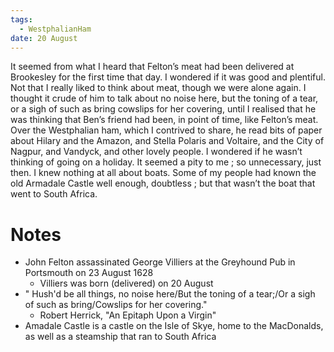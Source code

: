```yaml
---
tags:
  - WestphalianHam
date: 20 August
---
```

It seemed from what I heard that Felton’s meat had been delivered at Brookesley for the first time that day. I wondered if it was good and plentiful. Not that I really liked to think about meat, though we were alone again. I thought it crude of him to talk about no noise here, but the toning of a tear, or a sigh of such as bring cowslips for her covering, until I realised that he was thinking that Ben’s friend had been, in point of time, like Felton’s meat. Over the Westphalian ham, which I contrived to share, he read bits of paper about Hilary and the Amazon, and Stella Polaris and Voltaire, and the City of Nagpur, and Vandyck, and other lovely people. I wondered if he wasn’t thinking of going on a holiday. It seemed a pity to me ; so unnecessary, just then. I knew nothing at all about boats. Some of my people had known the old Armadale Castle well enough, doubtless ; but that wasn’t the boat that went to South Africa.

# Notes
- John Felton assassinated George Villiers at the Greyhound Pub in Portsmouth on 23 August 1628
	- Villiers was born (delivered) on 20 August
- " Hush'd be all things, no noise here/But the toning of a tear;/Or a sigh of such as bring/Cowslips for her covering."
	- Robert Herrick, "An Epitaph Upon a Virgin"
- Amadale Castle is a castle on the Isle of Skye, home to the MacDonalds, as well as a steamship that ran to South Africa